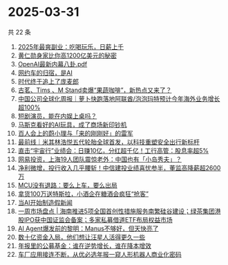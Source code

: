 # 2025-03-31

共 22 条

<!-- BEGIN 36KR -->
<!-- 最后更新时间 2025-03-31 04:16:33 +0800 -->
1. [2025年最爽副业：吃喝玩乐，日薪上千](https://36kr.com/p/3227990234791297)
1. [黄仁勋身家比你高1200亿美元的秘密](https://36kr.com/p/3184575690464901)
1. [OpenAI最新内幕八卦.pdf](https://36kr.com/p/3228373713370245)
1. [网约车的归宿，是AI](https://36kr.com/p/3227456790215816)
1. [时代终于追上了庞麦郎](https://36kr.com/p/3228250013089158)
1. [古茗、Tims 、M Stand卖爆“果蔬咖啡”，新热点又来了？](https://36kr.com/p/3228077636140419)
1. [中国公司全球化周报｜萝卜快跑落地阿联酋/泡泡玛特预计今年海外业务增长超100%](https://36kr.com/p/3227222897605763)
1. [短剧演员，能在内娱上桌吗？](https://36kr.com/p/3228086352690311)
1. [马斯克看好的AI玩具，成了商场新印钞机](https://36kr.com/p/3228352221985925)
1. [百人会上的蔚小理与「来的刚刚好」的雷军](https://36kr.com/p/3228353705540741)
1. [最前线｜米其林浩悦五代轮胎全球首发，以科技重塑安全出行新标杆](https://36kr.com/p/3225627187756421)
1. [直击“宇宙行”业绩会：日赚10亿，分红超千亿！工行高管：股息率超5%](https://36kr.com/p/3227174361758855)
1. [网易投资，上海19人团队震惊老外：中国也有「小岛秀夫」？](https://36kr.com/p/3228112318348679)
1. [净利微增，投行收入几乎腰斩！中信建投业绩喜忧参半，董监高降薪超2600万](https://36kr.com/p/3227173659278725)
1. [MCU没有退路：要么上车，要么出局](https://36kr.com/p/3228222503402882)
1. [拿货100万送特斯拉，小酒企在糖酒会疯狂“抢客”](https://36kr.com/p/3226986388061570)
1. [当AI开始制造假新闻](https://36kr.com/p/3227128770903431)
1. [一周市场盘点 | 海南推进5项全国首创性措施服务南繁硅谷建设；绿茶集团港股IPO获中国证监会备案；多家私募借道ETF布局权益市场](https://36kr.com/p/3227642725481605)
1. [AI Agent爆发前的黎明：Manus不够好，但天快亮了](https://36kr.com/p/3228272586581254)
1. [数十亿资金入局，他们想让汪星人活得更久一些](https://36kr.com/p/3227997078830215)
1. [年报里的公募基金：谁在逆势增长，谁在降本增效](https://36kr.com/p/3228177401199749)
1. [车厂应用接连不断，从优必选年报一窥人形机器人商业化密码](https://36kr.com/p/3228783517514881)
<!-- END 36KR -->